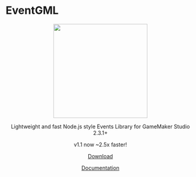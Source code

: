 # EventGML

<p align="center"><img src="https://media.discordapp.net/attachments/746283556929798154/817037629953933322/Asset_1egml_logo.png" width="250"></p>
<p align="center"> Lightweight and fast Node.js style Events Library for GameMaker Studio 2.3.1+</p>
<p align="center"> v1.1 now ~2.5x faster!</p>

<p align="center"><a href="https://github.com/Soves/EventGML/releases">Download</a></p>
<p align="center"><a href="https://github.com/Soves/EventGML/wiki">Documentation</a></p>
